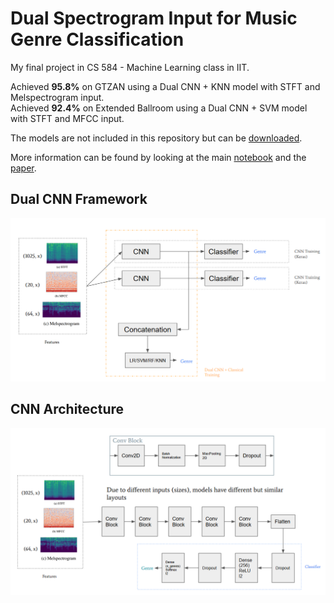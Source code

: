 # Dual Spectrogram Input for Music Genre Classification

My final project in CS 584 - Machine Learning class in IIT.

Achieved **95.8%** on GTZAN using a Dual CNN + KNN model with STFT and Melspectrogram input.\
Achieved **92.4%** on Extended Ballroom using a Dual CNN + SVM model with STFT and MFCC input.

The models are not included in this repository but can be [downloaded](https://drive.google.com/drive/folders/1bwOtg4QYzKRave24x3r-mbmLlapgBfkH?usp=sharing).

More information can be found by looking at the main [notebook](Music_Genre_Classification.ipynb) and the [paper](Final_Paper.pdf).

## Dual CNN Framework
![Dual CNN Framework](images/DUALCNNCLASSICAL.png)

## CNN Architecture
![CNN Architecture](images/CNN.png)
